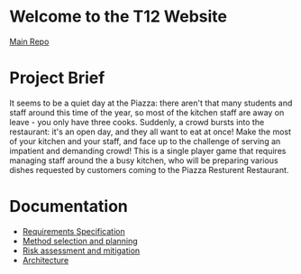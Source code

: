 # Welcome to the T12 Website

[Main Repo](https://github.com/Ben3122/T12officialCookingPizza)

# Project Brief

It seems to be a quiet day at the Piazza: there aren't that many students and staff around 
this time of the year, so most of the kitchen staff are away on leave - you only have three
cooks. Suddenly, a crowd bursts into the restaurant: it's an open day, and they all want to eat
at once! Make the most of your kitchen and your staff, and face up to the challenge of
serving an impatient and demanding crowd!
This is a single player game that requires managing staff around the a busy kitchen, who will be preparing
various dishes requested by customers coming to the Piazza Resturent Restaurant.

# Documentation

- [Requirements Specification](pdf/Req1.pdf)
- [Method selection and planning](pdf/Plan1.pdf)
- [Risk assessment and mitigation](pdf/Risk1.pdf)
- [Architecture](pdf/Arch1.pdf)


